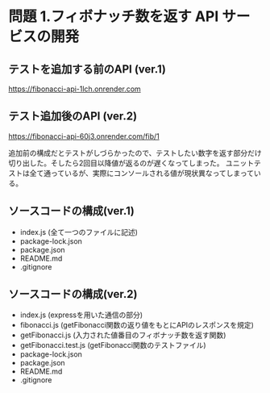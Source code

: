 # 問題 1.フィボナッチ数を返す API サービスの開発
## テストを追加する前のAPI (ver.1)
https://fibonacci-api-1lch.onrender.com
## テスト追加後のAPI (ver.2)
https://fibonacci-api-60j3.onrender.com/fib/1

追加前の構成だとテストがしづらかったので、テストしたい数字を返す部分だけ切り出した。そしたら2回目以降値が返るのが遅くなってしまった。
ユニットテストは全て通っているが、実際にコンソールされる値が現状異なってしまっている。

## ソースコードの構成(ver.1)
- index.js (全て一つのファイルに記述)
- package-lock.json
- package.json
- README.md
- .gitignore
## ソースコードの構成(ver.2)
- index.js (expressを用いた通信の部分)
- fibonacci.js (getFibonacci関数の返り値をもとにAPIのレスポンスを規定)
- getFibonacci.js (入力された値番目のフィボナッチ数を返す関数)
- getFibonacci.test.js (getFibonacci関数のテストファイル)
- package-lock.json
- package.json
- README.md
- .gitignore


